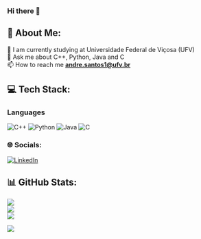 ### Hi there 👋

## 💫 About Me:
🔭 I am currently studying at Universidade Federal de Viçosa (UFV)<br>
💬 Ask me about C++, Python, Java and C<br>
📫 How to reach me **andre.santos1@ufv.br**<br>

## 💻 Tech Stack:

### Languages
![C++](https://img.shields.io/badge/c++-%2300599C.svg?style=for-the-badge&logo=c%2B%2B&logoColor=white)
![Python](https://img.shields.io/badge/python-%23ED8B00.svg?style=for-the-badge&logo=python&logoColor=white) 
![Java](https://img.shields.io/badge/java-%23ED8B00.svg?style=for-the-badge&logo=java&logoColor=white) 
![C](https://img.shields.io/badge/c-%23ED8B00.svg?style=for-the-badge&logo=c&logoColor=white) 

### 🌐 Socials:
[![LinkedIn](https://img.shields.io/badge/LinkedIn-%230077B5.svg?logo=linkedin&logoColor=white)](https://www.linkedin.com/in/andr%C3%A9-luiz-feij%C3%B3-dos-santos-2408a0251/)

## 📊 GitHub Stats:
![](https://github-readme-stats.vercel.app/api?username=andrefeijosantos&theme=dark&hide_border=true&include_all_commits=false&count_private=true)<br/>
![](https://github-readme-streak-stats.herokuapp.com/?user=andrefeijosantos&theme=dark&hide_border=true)<br/>
![](https://github-readme-stats.vercel.app/api/top-langs/?username=andrefeijosantos&theme=dark&hide_border=true&include_all_commits=false&count_private=true&layout=compact)

[![](https://visitcount.itsvg.in/api?id=andrefeijosantos&icon=1&color=11)](https://visitcount.itsvg.in)
